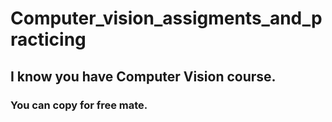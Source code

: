 # Computer_vision_assigments_and_practicing
## I know you have Computer Vision course.
### You can copy for free mate.
